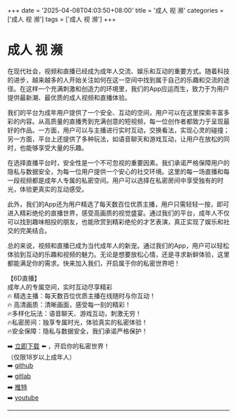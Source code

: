+++
date = '2025-04-08T04:03:50+08:00'
title = '成人 视 濒'
categories = ['成人 视 濒']
tags = ['成人 视 濒']
+++

# 成人 视 濒

在现代社会，视频和直播已经成为成年人交流、娱乐和互动的重要方式。随着科技的进步，越来越多的人开始关注如何在这一空间中找到属于自己的乐趣和交流的途径。在这样一个充满刺激和创造力的环境里，我们的App应运而生，致力于为用户提供最新潮、最优质的成人视频和直播体验。

我们的平台为成年用户提供了一个安全、互动的空间，用户可以在这里探索丰富多彩的内容。从高质量的直播秀到充满创意的短视频，每一位创作者都致力于呈现最好的作品。一方面，用户可以与主播进行实时互动，交换看法，实现心灵的碰撞；另一方面，平台上还提供了多种玩法，如语音聊天和游戏互动，让用户在放松的同时，也能够享受大量的乐趣。

在选择直播平台时，安全性是一个不可忽视的重要因素。我们承诺严格保障用户的隐私与数据安全，为每一位用户提供一个安心的社交环境。这里的每一场直播和每一段视频都是成年人专属的私密空间。用户可以选择在私密房间中享受独有的时光，体验更真实的互动感受。

此外，我们的App还为用户精选了每天数百位优质主播，用户只需轻轻一按，即可进入精彩绝伦的直播世界，感受高画质的视觉盛宴。通过我们的平台，成年人不仅可以找到趣味相投的朋友，也能欣赏到精彩绝伦的才艺表演，真正实现了娱乐和社交的完美结合。

总的来说，视频和直播已成为当代成年人的新宠。通过我们的App，用户可以轻松体验到互动的乐趣和视频的魅力。无论是想要放松心情，还是寻求新鲜体验，这里都能满足你的需求。快来加入我们，开启属于你的私密世界吧！

【6D直播】  
成年人的专属空间，实时互动尽享精彩  
🔥 精选主播：每天数百位优质主播在线随时与你互动！  
🔥 高清画质：清晰画面，感受每一刻的精彩！  
🔥多样化玩法：语音聊天、游戏互动，刺激无穷！  
🔥私密房间：独享专属时光，体验真实的私密体验！  
🔥安全保障：隐私与数据安全，我们承诺严格保护！  

➡️ [立即下载](https://down123.s3.ap-east-1.amazonaws.com/down/down.html?channelCode=blog) ⬅️ ，开启你的私密世界！  
（仅限18岁以上成年人）  
➡️ [github](https://aldult-live.github.io/)  
➡️ [gitlab](https://seo-09598d.gitlab.io/)  
➡️ [推特](https://x.com/wegame33)  
➡️ [youtube](https://www.youtube.com/@6Dlive)  

---
